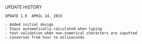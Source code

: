 UPDATE HISTORY

	UPDATE 1.0  APRIL 14, 2015
	
	- Added initial design
	- Input automatically calculated when typing
	- text validation when non-numerical characters are inputted
	- converson from hour to miliseconds
	
	
